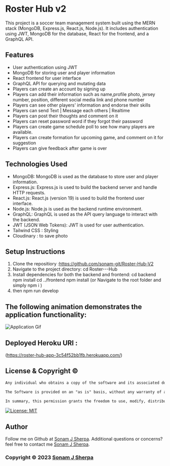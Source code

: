 # Roster Hub v2

This project is a soccer team management system built using the MERN stack (MongoDB, Express.js, React.js, Node.js). It includes authentication using JWT, MongoDB for the database, React for the frontend, and a GraphQL API.

## Features

* User authentication using JWT
* MongoDB for storing user and player information
* React frontend for user interface
* GraphQL API for querying and mutating data
* Players can create an account by signing up
* Players can add their information such as name,profile photo,
  jersey number, position, different social media link and phone number
* Players can see other players' information and endorse their skills
* Players can send Text | Message each others | Realtime
* Players can post their thoughts and comment on it
* Players can reset password word if they forgot their password 
* Players can create game schedule poll to see how many players are available.
* Players can create formation for upcoming game, and comment on it for suggestion
* Players can give feedback after game is over

## Technologies Used

* MongoDB: MongoDB is used as the database to store user and player information.
* Express.js: Express.js is used to build the backend server and handle HTTP requests.
* React.js: React.js (version 19) is used to build the frontend user interface.
* Node.js: Node.js is used as the backend runtime environment.
* GraphQL: GraphQL is used as the API query language to interact with the backend.
* JWT (JSON Web Tokens): JWT is used for user authentication.
* Tailwind CSS : Styling
* Cloudinary : to save photo

## Setup Instructions
1. Clone the repositiory :https://github.com/sonam-git/Roster-Hub-V2
2. Navigate to the project directory: cd Roster---Hub
3. Install dependencies for both the backend and frontend:
cd backend
npm install
cd ../frontend
npm install
(or Navigate to the root folder and simply npm i )
4. then npm run develop

## The following animation demonstrates the application functionality:
![Application Gif](./client/src/assets/videos/Roster-hub.gif)

## Deployed Heroku URl : 
(https://roster-hub-app-3c54f52bb1fb.herokuapp.com/)


## License & Copyright ©

```md
Any individual who obtains a copy of the software and its associated documentation files (referred to as the "Software") is granted permission, without any cost, to use, copy, modify, merge, publish, distribute, sublicense, and/or sell the Software. There are no restrictions on dealing with the Software, including the aforementioned rights. This permission is also extended to those individuals to whom the Software is provided. However, it is essential that the copyright notice and this permission notice are included in all copies or significant portions of the Software.

The Software is provided on an "as is" basis, without any warranty of any kind, whether expressed or implied. This includes, but is not limited to, warranties of merchantability, fitness for a particular purpose, and non-infringement. Under no circumstances shall the authors or copyright holders be held liable for any claim, damages, or other liabilities arising from the use of the Software, regardless of whether it is an action of contract, tort, or any other legal theory.

In summary, this permission grants the freedom to use, modify, distribute, and sell the Software without charge. However, it is crucial to include the copyright notice and permission statement when distributing the Software. It is also important to note that the Software is provided without warranties, and the authors or copyright holders bear no responsibility for any claims or damages that may arise from its use.
```
  
[![License: MIT](https://img.shields.io/badge/License-MIT-yellow.svg)](https://opensource.org/licenses/MIT) 


## Author

Follow me on Github at [Sonam J Sherpa](https://github.com/sonam-git). Additional questions or concerns? feel free to contact me [Sonam J Sherpa](sherpa.sjs@gmail.com).

### Copyright © 2023 [Sonam J Sherpa](https://github.com/sonam-git)


